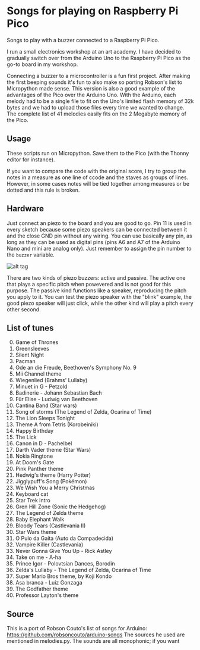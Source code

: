 # Songs for playing on Raspberry Pi Pico


Songs to play with a buzzer connected to a Raspberry Pi Pico.

I run a small electronics workshop at an art academy. I have decided to gradually switch over from the Arduino Uno to the Raspberry Pi Pico as the go-to board in my workshop.

Connecting a buzzer to a microcontroller is a fun first project. After making the first beeping sounds it's fun to also make  so porting Robson's list to Micropython made sense. This version is also a good example of the advantages of the Pico over the Arduino Uno. With the Arduino, each melody had to be a single file to fit on the Uno's limited flash memory of 32k bytes and we had to upload those files every time we wanted to change.
The complete list of 41 melodies easily fits on the 2 Megabyte memory of the Pico. 


## Usage

These scripts run on Micropython. Save them to the Pico (with the Thonny editor for instance).

If you want to compare the code with the original score, I try to group the notes in a measure as one line of ccode and the staves as groups of lines. However, in some cases notes will be tied together among measures or be dotted and this rule is broken.

## Hardware

Just connect an piezo to the board and you are good to go. Pin 11 is used in every sketch because some piezo speakers can be connected between it and the close GND pin without any wiring. You can use basically any pin, as long  as they can be used as digital pins (pins A6 and A7 of the Arduino Nano and mini are analog only). Just remember to assign the pin number to the `buzzer` variable. 

![alt tag](hardware.png)

There are two kinds of piezo buzzers: active and passive. The active one that plays a specific pitch when powevered and is not good for this purpose. The passive kind functions like a speaker, reproducing the pitch you apply to it. You can test the piezo speaker with the "blink" example, the good piezo speaker will just click, while the other kind will play a pitch every other second.  

## List of tunes

 0. Game of Thrones
 1. Greensleeves
 2. Silent Night
 3. Pacman
 4. Ode an die Freude, Beethoven's Symphony No. 9 
 5. Mii Channel theme
 6. Wiegenlied (Brahms' Lullaby)
 7. Minuet in G - Petzold
 8. Badinerie - Johann Sebastian Bach
 9. Für Elise - Ludwig van Beethoven
10. Cantina Band (Star wars)
11. Song of storms (The Legend of Zelda, Ocarina of Time)
12. The Lion Sleeps Tonight
13. Theme A from Tetris (Korobeiniki)
14. Happy Birthday
15. The Lick
16. Canon in D - Pachelbel
17. Darth Vader theme (Star Wars)
18. Nokia Ringtone
19. At Doom's Gate
20. Pink Panther theme
21. Hedwig's theme (Harry Potter)
22. Jigglypuff's Song (Pokémon)
23. We Wish You a Merry Christmas
24. Keyboard cat
25. Star Trek intro
26. Gren Hill Zone (Sonic the Hedgehog)
27. The Legend of Zelda theme
28. Baby Elephant Walk
29. Bloody Tears (Castlevania II)
30. Star Wars theme
31. O Pulo da Gaita (Auto da Compadecida)
32. Vampire Killer (Castlevania)
33. Never Gonna Give You Up - Rick Astley
34. Take on me - A-ha
35. Prince Igor - Polovtsian Dances, Borodin
36. Zelda's Lullaby - The Legend of Zelda, Ocarina of Time
37. Super Mario Bros theme, by Koji Kondo
38. Asa branca - Luiz Gonzaga
39. The Godfather theme
40. Professor Layton's theme

## Source

This is a port of Robson Couto's list of songs for Arduino: https://github.com/robsoncouto/arduino-songs
The sources he used are mentioned in melodies.py.
The sounds are all monophonic; if you want